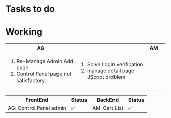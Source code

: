 # Tasks to do

# Working

<table>
<tr>
    <th>AG<th>
    <th>AM<th>
</tr>
<tr>
<!-- list for AG -->
    <td>
        <ol>
            <li>Re-Manage Admin Add page</li>
            <li>Control Panel page not satisfactory</li>
        </ol>
    </td>
<!-- list for am -->
    <td>
        <ol>
            <li>Solve Login verification</li>
            <li>manage detail page JScript problem</li>
        </ol>
    </td>
</tr>
</table>

<table>
  <tr>
    <th>FrontEnd</th>
    <th>Status</th>
    <th>BackEnd</th>
    <th>Status</th>
  </tr>
  <tr aligh='center'>
  <!-- For Fornt end dev -->
    <td>AG: Control Panel admin</td>
    <td aligh='center'>✅</td>
    <!-- for back end dev -->
    <td>AM: Cart List</td>
    <td aligh='center'>✅</td>
  </tr>
</table>
